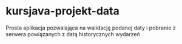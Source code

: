 # kursjava-projekt-data
Prosta aplikacja pozwalająca na walidację podanej daty i pobranie z serwera powiązanych z datą historycznych wydarzeń
